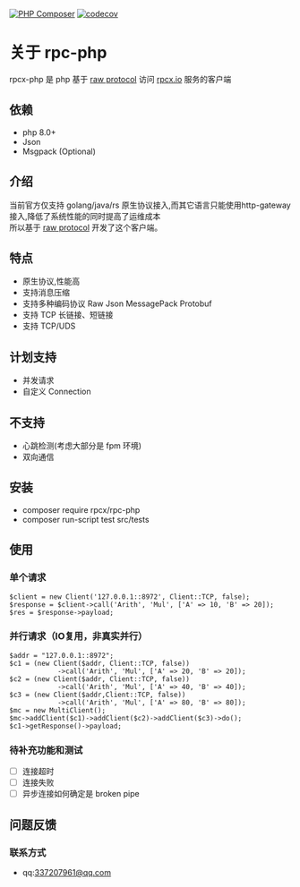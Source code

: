 [![PHP Composer](https://github.com/banzhang/rpcx-php/actions/workflows/php.yml/badge.svg)](https://github.com/banzhang/rpcx-php/actions/workflows/php.yml)
[![codecov](https://codecov.io/github/banzhang/rpcx-php/graph/badge.svg?token=J8ZGOEGQKR)](https://codecov.io/github/banzhang/rpcx-php)
# 关于 rpc-php

rpcx-php 是 php 基于 [raw protocol](https://doc.rpcx.io/part5/protocol.html)  访问 [rpcx.io](https://rpcx.io/) 服务的客户端  

## 依赖
- php 8.0+
- Json
- Msgpack (Optional)

## 介绍
当前官方仅支持 golang/java/rs 原生协议接入,而其它语言只能使用http-gateway接入,降低了系统性能的同时提高了运维成本  
所以基于 [raw protocol](https://doc.rpcx.io/part5/protocol.html) 开发了这个客户端。

## 特点

- 原生协议,性能高
- 支持消息压缩 
- 支持多种编码协议 Raw Json MessagePack Protobuf
- 支持 TCP 长链接、短链接
- 支持 TCP/UDS

## 计划支持
- 并发请求
- 自定义 Connection

## 不支持
- 心跳检测(考虑大部分是 fpm 环境)
- 双向通信

## 安装
- composer require rpcx/rpc-php
- composer run-script test src/tests

## 使用
### 单个请求
```
$client = new Client('127.0.0.1::8972', Client::TCP, false);
$response = $client->call('Arith', 'Mul', ['A' => 10, 'B' => 20]);
$res = $response->payload;
```
### 并行请求（IO复用，非真实并行）
```
$addr = "127.0.0.1::8972";
$c1 = (new Client($addr, Client::TCP, false))
            ->call('Arith', 'Mul', ['A' => 20, 'B' => 20]);
$c2 = (new Client($addr, Client::TCP, false))
            ->call('Arith', 'Mul', ['A' => 40, 'B' => 40]);
$c3 = (new Client($addr,Client::TCP, false))
            ->call('Arith', 'Mul', ['A' => 80, 'B' => 80]);
$mc = new MultiClient();
$mc->addClient($c1)->addClient($c2)->addClient($c3)->do();
$c1->getResponse()->payload;
```

### 待补充功能和测试

- [ ] 连接超时
- [ ] 连接失败
- [ ] 异步连接如何确定是 broken pipe

## 问题反馈
### 联系方式
- qq:337207961@qq.com
